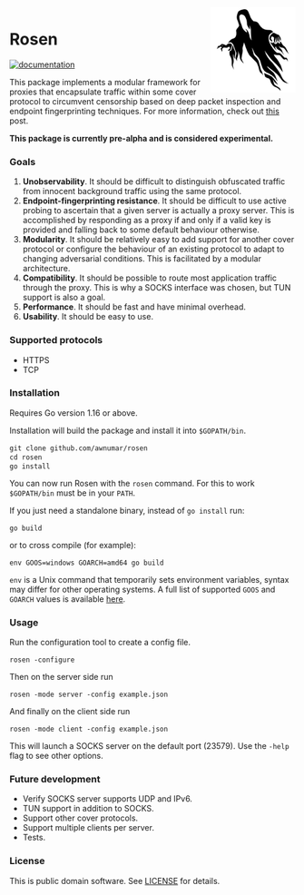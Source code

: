<img align="right" src="icon.svg" width="150px">

# Rosen

[![documentation](https://godoc.org/github.com/awnumar/rosen?status.svg)](https://godoc.org/github.com/awnumar/rosen)

This package implements a modular framework for proxies that encapsulate traffic within some cover protocol to circumvent censorship based on deep packet inspection and endpoint fingerprinting techniques. For more information, check out [this](http://spacetime.dev/rosen-censorship-resistant-proxy-tunnel) post.

**This package is currently pre-alpha and is considered experimental.**

### Goals

1. **Unobservability**. It should be difficult to distinguish obfuscated traffic from innocent background traffic using the same protocol.
2. **Endpoint-fingerprinting resistance**. It should be difficult to use active probing to ascertain that a given server is actually a proxy server. This is accomplished by responding as a proxy if and only if a valid key is provided and falling back to some default behaviour otherwise.
3. **Modularity**. It should be relatively easy to add support for another cover protocol or configure the behaviour of an existing protocol to adapt to changing adversarial conditions. This is facilitated by a modular architecture.
4. **Compatibility**. It should be possible to route most application traffic through the proxy. This is why a SOCKS interface was chosen, but TUN support is also a goal.
5. **Performance**. It should be fast and have minimal overhead.
6. **Usability**. It should be easy to use.

### Supported protocols

- HTTPS
- TCP

### Installation

Requires Go version 1.16 or above.

Installation will build the package and install it into `$GOPATH/bin`.

```
git clone github.com/awnumar/rosen
cd rosen
go install
```

You can now run Rosen with the `rosen` command. For this to work `$GOPATH/bin` must be in your `PATH`.

If you just need a standalone binary, instead of `go install` run:

```
go build
```

or to cross compile (for example):

```
env GOOS=windows GOARCH=amd64 go build
```

`env` is a Unix command that temporarily sets environment variables, syntax may differ for other operating systems. A full list of supported `GOOS` and `GOARCH` values is available [here](https://golang.org/doc/install/source#environment).

### Usage

Run the configuration tool to create a config file.

```
rosen -configure
```

Then on the server side run

```
rosen -mode server -config example.json
```

And finally on the client side run

```
rosen -mode client -config example.json
```

This will launch a SOCKS server on the default port (23579). Use the `-help` flag to see other options.

### Future development

- Verify SOCKS server supports UDP and IPv6.
- TUN support in addition to SOCKS.
- Support other cover protocols.
- Support multiple clients per server.
- Tests.

### License

This is public domain software. See [LICENSE](/LICENSE) for details.
